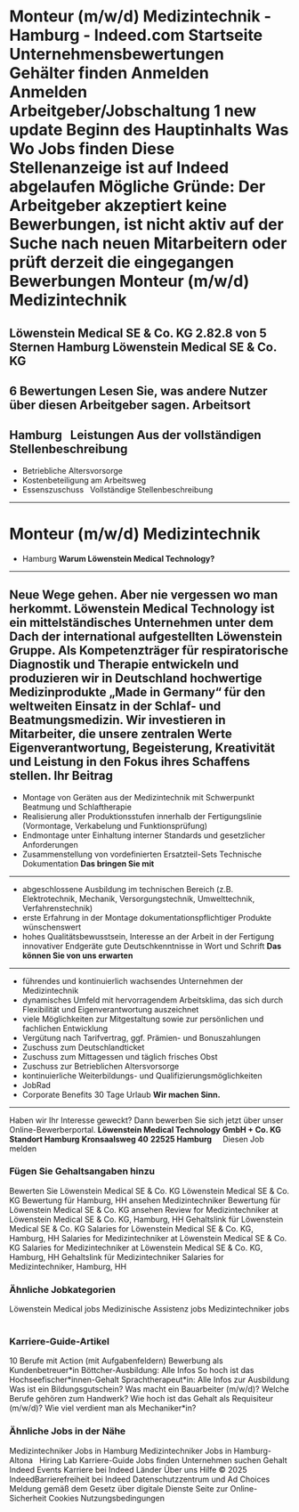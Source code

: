 Monteur (m/w/d) Medizintechnik - Hamburg - Indeed.com
Startseite
Unternehmensbewertungen
Gehälter finden
Anmelden
Anmelden
Arbeitgeber/Jobschaltung
1 new update
Beginn des Hauptinhalts
Was
Wo
Jobs finden
Diese Stellenanzeige ist auf
Indeed abgelaufen
Mögliche Gründe: Der Arbeitgeber akzeptiert keine Bewerbungen, ist nicht
aktiv auf der Suche nach neuen Mitarbeitern oder prüft derzeit die
eingegangen Bewerbungen
Monteur (m/w/d) Medizintechnik
==============================
Löwenstein Medical SE & Co. KG
2.82.8 von 5 Sternen
Hamburg
Löwenstein Medical SE & Co. KG
------------------------------
6 Bewertungen
Lesen Sie, was andere Nutzer über diesen Arbeitgeber sagen.
Arbeitsort
----------
Hamburg
&nbsp;
Leistungen Aus der vollständigen
Stellenbeschreibung
----------------------------------------------------
* Betriebliche Altersvorsorge
* Kostenbeteiligung am Arbeitsweg
* Essenszuschuss
&nbsp;
Vollständige
Stellenbeschreibung
--------------------------------
**Monteur (m/w/d)
Medizintechnik**
==================================
* Hamburg
**Warum Löwenstein Medical
Technology?**
----------------------------------------
**Neue Wege gehen.** Aber nie vergessen wo man herkommt.
Löwenstein Medical Technology ist ein mittelständisches
Unternehmen unter dem Dach der international aufgestellten
Löwenstein Gruppe. Als Kompetenzträger für respiratorische
Diagnostik und Therapie entwickeln und produzieren wir in
Deutschland hochwertige Medizinprodukte „Made in Germany“
für den weltweiten Einsatz in der Schlaf- und
Beatmungsmedizin. Wir investieren in Mitarbeiter, die unsere
zentralen Werte Eigenverantwortung, Begeisterung,
Kreativität und Leistung in den Fokus ihres Schaffens
stellen.
**Ihr Beitrag**
---------------
* Montage von Geräten aus der Medizintechnik mit
Schwerpunkt Beatmung und Schlaftherapie
* Realisierung aller Produktionsstufen innerhalb der
Fertigungslinie (Vormontage, Verkabelung und
Funktionsprüfung)
* Endmontage unter Einhaltung interner Standards und
gesetzlicher Anforderungen
* Zusammenstellung von vordefinierten Ersatzteil-Sets
Technische Dokumentation
**Das bringen Sie mit**
-----------------------
* abgeschlossene Ausbildung im technischen Bereich (z.B.
Elektrotechnik, Mechanik, Versorgungstechnik,
Umwelttechnik, Verfahrenstechnik)
* erste Erfahrung in der Montage dokumentationspflichtiger
Produkte wünschenswert
* hohes Qualitätsbewusstsein, Interesse an der Arbeit in
der Fertigung innovativer Endgeräte
gute Deutschkenntnisse in Wort und Schrift
**Das können Sie von uns erwarten**
-----------------------------------
* führendes und kontinuierlich wachsendes Unternehmen der
Medizintechnik
* dynamisches Umfeld mit hervorragendem Arbeitsklima, das
sich durch Flexibilität und Eigenverantwortung
auszeichnet
* viele Möglichkeiten zur Mitgestaltung sowie zur
persönlichen und fachlichen Entwicklung
* Vergütung nach Tarifvertrag, ggf. Prämien- und
Bonuszahlungen
* Zuschuss zum Deutschlandticket
* Zuschuss zum Mittagessen und täglich frisches Obst
* Zuschuss zur Betrieblichen Altersvorsorge
* kontinuierliche Weiterbildungs- und
Qualifizierungsmöglichkeiten
* JobRad
* Corporate Benefits
30 Tage Urlaub
**Wir machen Sinn.**
--------------------
Haben wir Ihr Interesse geweckt? Dann bewerben Sie sich
jetzt über unser Online-Bewerberportal.
**Löwenstein
Medical Technology**
**GmbH + Co. KG**
**Standort
Hamburg**
**Kronsaalsweg 40**
**22525
Hamburg**
&nbsp;
&nbsp;
Diesen
Job melden
### Fügen Sie Gehaltsangaben hinzu
Bewerten Sie Löwenstein Medical SE
& Co. KG
Löwenstein Medical SE & Co. KG
Bewertung für Hamburg, HH ansehen
Medizintechniker Bewertung für
Löwenstein Medical SE & Co. KG ansehen
Review for Medizintechniker at
Löwenstein Medical SE & Co. KG, Hamburg, HH
Gehaltslink für Löwenstein Medical SE
& Co. KG
Salaries for Löwenstein Medical SE
& Co. KG, Hamburg, HH
Salaries for Medizintechniker at
Löwenstein Medical SE & Co. KG
Salaries for Medizintechniker at
Löwenstein Medical SE & Co. KG, Hamburg, HH
Gehaltslink
für Medizintechniker
Salaries for Medizintechniker, Hamburg,
HH
&nbsp;
### Ähnliche Jobkategorien
Löwenstein Medical jobs
Medizinische Assistenz jobs
Medizintechniker jobs
&nbsp;
### Karriere-Guide-Artikel
10 Berufe mit Action (mit
Aufgabenfeldern)
Bewerbung als Kundenbetreuer\*in
Böttcher-Ausbildung: Alle Infos
So hoch ist das
Hochseefischer\*innen-Gehalt
Sprachtherapeut\*in: Alle Infos zur
Ausbildung
Was ist ein Bildungsgutschein?
Was macht ein Bauarbeiter (m/w/d)?
Welche Berufe gehören zum Handwerk?
Wie hoch ist das Gehalt als Requisiteur
(m/w/d)?
Wie viel verdient man als
Mechaniker\*in?
&nbsp;
### Ähnliche Jobs in der Nähe
Medizintechniker Jobs in Hamburg
Medizintechniker Jobs in
Hamburg-Altona
&nbsp;
Hiring Lab
Karriere-Guide
Jobs finden Unternehmen suchen
Gehalt
Indeed Events
Karriere bei Indeed
Länder
Über uns
Hilfe
© 2025 IndeedBarrierefreiheit bei Indeed
Datenschutzzentrum und Ad Choices
Meldung gemäß dem Gesetz über digitale Dienste
Seite zur Online-Sicherheit
Cookies Nutzungsbedingungen